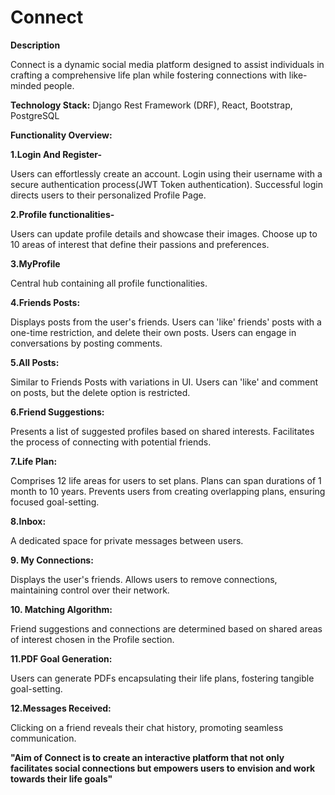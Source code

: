 
# Connect

**Description**

Connect is a dynamic social media platform designed to assist individuals in crafting a comprehensive life plan while fostering connections with like-minded people. 

**Technology Stack:** Django Rest Framework (DRF), React, Bootstrap, PostgreSQL

**Functionality Overview:**
 
**1.Login And Register-**

Users can effortlessly create an account.
Login using their username with a secure authentication process(JWT Token authentication).
Successful login directs users to their personalized Profile Page.
	
**2.Profile functionalities-**

Users can update profile details and showcase their images.
Choose up to 10 areas of interest that define their passions and preferences.
	

**3.MyProfile**

Central hub containing all profile functionalities.

**4.Friends Posts:**

Displays posts from the user's friends.
Users can 'like' friends' posts with a one-time restriction, and delete their own posts.
Users can engage in conversations by posting comments.

**5.All Posts:**

Similar to Friends Posts with variations in UI.
Users can 'like' and comment on posts, but the delete option is restricted.

**6.Friend Suggestions:**

Presents a list of suggested profiles based on shared interests.
Facilitates the process of connecting with potential friends.

**7.Life Plan:**

Comprises 12 life areas for users to set plans.
Plans can span durations of 1 month to 10 years.
Prevents users from creating overlapping plans, ensuring focused goal-setting.

**8.Inbox:**

A dedicated space for private messages between users.

**9. My Connections:**

Displays the user's friends.
Allows users to remove connections, maintaining control over their network.

**10. Matching Algorithm:**

Friend suggestions and connections are determined based on shared areas of interest chosen in the Profile section.

**11.PDF Goal Generation:**

Users can generate PDFs encapsulating their life plans, fostering tangible goal-setting.



**12.Messages Received:**

Clicking on a friend reveals their chat history, promoting seamless communication.

**"Aim of Connect is to create an interactive platform that not only facilitates social connections but empowers users to envision and work towards their life goals"**

